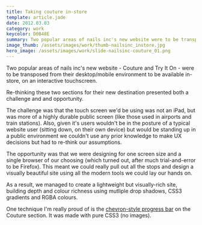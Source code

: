 ```yaml
---
title: Taking couture in-store
template: article.jade
date: 2012.03.03
category: work
keycolor: D0B48E
summary: Two popular areas of nails inc's new website were to be transposed from their desktop/mobile environment to be available in-store, on an interactive touchscreen.
image_thumb: /assets/images/work/thumb-nailsinc_instore.jpg
hero_image: /assets/images/work/slide-nailsinc-couture_01.png
---
```


Two popular areas of nails inc's new website - Couture and Try It On - were to be transposed from their desktop/mobile environment to be available in-store, on an interactive touchscreen.

Re-thinking these two sections for their new destination presented both a challenge and and opportunity.

The challenge was that the touch screen we'd be using was not an iPad, but was more of a highly durable public screen (like those used in airports and train stations). Also, given it's users wouldn't be in the posture of a typical website user (sitting down, on their own device) but would be standing up in a public environment we couldn't use any prior knowledge to make UX decisions but had to re-think our assumptions.

The opportunity was that we were designing for one screen size and a single browser of our choosing (which turned out, after much trial-and-error to be Firefox). This meant we could really pull out all the stops and design a visually beautiful site using all the modern tools we could lay our hands on.

As a result, we managed to create a lightweight but visually-rich site, building depth and colour richness using mutliple drop shadows, CSS3 gradients and RGBA colours.

One technique I'm really proud of is the [chevron-style progress bar]("http://dabblet.com/preview/gist/1684614") on the Couture section. It was made with pure CSS3 (no images).
